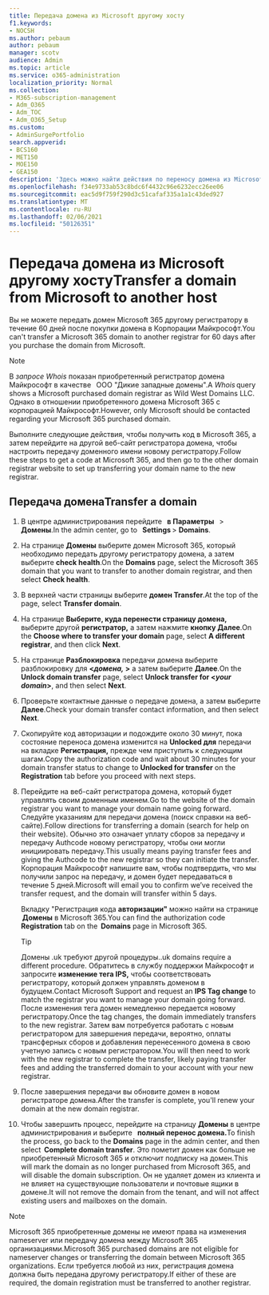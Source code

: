 ```yaml
---
title: Передача домена из Microsoft другому хосту
f1.keywords:
- NOCSH
ms.author: pebaum
author: pebaum
manager: scotv
audience: Admin
ms.topic: article
ms.service: o365-administration
localization_priority: Normal
ms.collection:
- M365-subscription-management
- Adm_O365
- Adm_TOC
- Adm_O365_Setup
ms.custom:
- AdminSurgePortfolio
search.appverid:
- BCS160
- MET150
- MOE150
- GEA150
description: 'Здесь можно найти действия по переносу домена из Microsoft другому регистратору. '
ms.openlocfilehash: f34e9733ab53c8bdc6f4432c96e6232ecc26ee06
ms.sourcegitcommit: eac5d9f759f290d3c51cafaf335a1a1c43ded927
ms.translationtype: MT
ms.contentlocale: ru-RU
ms.lasthandoff: 02/06/2021
ms.locfileid: "50126351"
---
```

# <a name="transfer-a-domain-from-microsoft-to-another-host"></a><span data-ttu-id="35ec6-103">Передача домена из Microsoft другому хосту</span><span class="sxs-lookup"><span data-stu-id="35ec6-103">Transfer a domain from Microsoft to another host</span></span>

<span data-ttu-id="35ec6-104">Вы не можете передать домен Microsoft 365 другому регистратору в течение 60 дней после покупки домена в Корпорации Майкрософт.</span><span class="sxs-lookup"><span data-stu-id="35ec6-104">You can't transfer a Microsoft 365 domain to another registrar for 60 days after you purchase the domain from Microsoft.</span></span>

> [!NOTE]
> <span data-ttu-id="35ec6-105">В _запросе Whois_ показан приобретенный регистратор домена Майкрософт в качестве   ООО "Дикие западные домены".</span><span class="sxs-lookup"><span data-stu-id="35ec6-105">A _Whois_ query shows a Microsoft purchased domain registrar as Wild West Domains LLC.</span></span> <span data-ttu-id="35ec6-106">Однако в отношении приобретенного домена Microsoft 365 с корпорацией Майкрософт.</span><span class="sxs-lookup"><span data-stu-id="35ec6-106">However, only Microsoft should be contacted regarding your Microsoft 365 purchased domain.</span></span>

<span data-ttu-id="35ec6-107">Выполните следующие действия, чтобы получить код в Microsoft 365, а затем перейдите на другой веб-сайт регистратора домена, чтобы настроить передачу доменного имени новому регистратору.</span><span class="sxs-lookup"><span data-stu-id="35ec6-107">Follow these steps to get a code at Microsoft 365, and then go to the other domain registrar website to set up transferring your domain name to the new registrar.</span></span>

## <a name="transfer-a-domain"></a><span data-ttu-id="35ec6-108">Передача домена</span><span class="sxs-lookup"><span data-stu-id="35ec6-108">Transfer a domain</span></span>

1. <span data-ttu-id="35ec6-109">В центре администрирования перейдите   **в Параметры**   >  **Домены**.</span><span class="sxs-lookup"><span data-stu-id="35ec6-109">In the admin center, go to   **Settings** > **Domains**.</span></span>

2. <span data-ttu-id="35ec6-110">На странице **Домены** выберите домен Microsoft 365, который необходимо передать другому регистратору домена, а затем выберите **check health**.</span><span class="sxs-lookup"><span data-stu-id="35ec6-110">On the **Domains** page, select the Microsoft 365 domain that you want to transfer to another domain registrar, and then select **Check health**.</span></span>

3. <span data-ttu-id="35ec6-111">В верхней части страницы выберите **домен Transfer**.</span><span class="sxs-lookup"><span data-stu-id="35ec6-111">At the top of the page, select **Transfer domain**.</span></span>

4. <span data-ttu-id="35ec6-112">На странице **Выберите, куда перенести страницу домена,** выберите другой **регистратор,** а затем нажмите **кнопку Далее**.</span><span class="sxs-lookup"><span data-stu-id="35ec6-112">On the **Choose where to transfer your domain** page, select **A different registrar**, and then click **Next**.</span></span>

5. <span data-ttu-id="35ec6-113">На странице **Разблокировка** передачи домена выберите разблокировку для **<_домена,_ >** а затем выберите **Далее**.</span><span class="sxs-lookup"><span data-stu-id="35ec6-113">On the **Unlock domain transfer** page, select **Unlock transfer for <_your domain_>**, and then select **Next**.</span></span>

6. <span data-ttu-id="35ec6-114">Проверьте контактные данные о передаче домена, а затем выберите **Далее**.</span><span class="sxs-lookup"><span data-stu-id="35ec6-114">Check your domain transfer contact information, and then select **Next**.</span></span>

7. <span data-ttu-id="35ec6-115">Скопируйте код авторизации и подождите около 30 минут, пока состояние переноса домена изменится на **Unlocked для** передачи на вкладке **Регистрация,** прежде чем приступить к следующим шагам.</span><span class="sxs-lookup"><span data-stu-id="35ec6-115">Copy the authorization code and wait about 30 minutes for your domain transfer status to change to **Unlocked for transfer** on the **Registration** tab before you proceed with next steps.</span></span>

8. <span data-ttu-id="35ec6-116">Перейдите на веб-сайт регистратора домена, который будет управлять своим доменным именем.</span><span class="sxs-lookup"><span data-stu-id="35ec6-116">Go to the website of the domain registrar you want to manage your domain name going forward.</span></span> <span data-ttu-id="35ec6-117">Следуйте указаниям для передачи домена (поиск справки на веб-сайте).</span><span class="sxs-lookup"><span data-stu-id="35ec6-117">Follow directions for transferring a domain (search for help on their website).</span></span> <span data-ttu-id="35ec6-118">Обычно это означает уплату сборов за передачу и передачу Authcode новому регистратору, чтобы они могли инициировать передачу.</span><span class="sxs-lookup"><span data-stu-id="35ec6-118">This usually means paying transfer fees and giving the Authcode to the new registrar so they can initiate the transfer.</span></span> <span data-ttu-id="35ec6-119">Корпорация Майкрософт напишите вам, чтобы подтвердить, что мы получили запрос на передачу, и домен будет передаваться в течение 5 дней.</span><span class="sxs-lookup"><span data-stu-id="35ec6-119">Microsoft will email you to confirm we’ve received the transfer request, and the domain will transfer within 5 days.</span></span>

    <span data-ttu-id="35ec6-120">Вкладку "Регистрация кода **авторизации"** можно найти на странице  **Домены** в Microsoft 365.</span><span class="sxs-lookup"><span data-stu-id="35ec6-120">You can find the authorization code **Registration** tab on the  **Domains** page in Microsoft 365.</span></span>
    
    > [!TIP]
    > <span data-ttu-id="35ec6-121">Домены .uk требуют другой процедуры.</span><span class="sxs-lookup"><span data-stu-id="35ec6-121">.uk domains require a different procedure.</span></span> <span data-ttu-id="35ec6-122">Обратитесь в службу поддержки Майкрософт и запросите **изменение тега IPS,** чтобы соответствовать регистратору, который должен управлять доменом в будущем.</span><span class="sxs-lookup"><span data-stu-id="35ec6-122">Contact Microsoft Support and request an **IPS Tag change** to match the registrar you want to manage your domain going forward.</span></span> <span data-ttu-id="35ec6-123">После изменения тега домен немедленно передается новому регистратору.</span><span class="sxs-lookup"><span data-stu-id="35ec6-123">Once the tag changes, the domain immediately transfers to the new registrar.</span></span> <span data-ttu-id="35ec6-124">Затем вам потребуется работать с новым регистратором для завершения передачи, вероятно, оплаты трансферных сборов и добавления перенесенного домена в свою учетную запись с новым регистратором.</span><span class="sxs-lookup"><span data-stu-id="35ec6-124">You will then need to work with the new registrar to complete the transfer, likely paying transfer fees and adding the transferred domain to your account with your new registrar.</span></span>

9. <span data-ttu-id="35ec6-125">После завершения передачи вы обновите домен в новом регистраторе домена.</span><span class="sxs-lookup"><span data-stu-id="35ec6-125">After the transfer is complete, you'll renew your domain at the new domain registrar.</span></span>

10. <span data-ttu-id="35ec6-126">Чтобы завершить процесс, перейдите на страницу **Домены** в центре администрирования и выберите   **полный перенос домена.**</span><span class="sxs-lookup"><span data-stu-id="35ec6-126">To finish the process, go back to the **Domains** page in the admin center, and then select  **Complete domain transfer**.</span></span> <span data-ttu-id="35ec6-127">Это пометит домен как больше не приобретенный Microsoft 365 и отключит подписку на домен.</span><span class="sxs-lookup"><span data-stu-id="35ec6-127">This will mark the domain as no longer purchased from Microsoft 365, and will disable the domain subscription.</span></span> <span data-ttu-id="35ec6-128">Он не удаляет домен из клиента и не влияет на существующие пользователи и почтовые ящики в домене.</span><span class="sxs-lookup"><span data-stu-id="35ec6-128">It will not remove the domain from the tenant, and will not affect existing users and mailboxes on the domain.</span></span>

> [!NOTE]
> <span data-ttu-id="35ec6-129">Microsoft 365 приобретенные домены не имеют права на изменения nameserver или передачу домена между Microsoft 365 организациями.</span><span class="sxs-lookup"><span data-stu-id="35ec6-129">Microsoft 365 purchased domains are not eligible for nameserver changes or transferring the domain between Microsoft 365 organizations.</span></span> <span data-ttu-id="35ec6-130">Если требуется любой из них, регистрация домена должна быть передана другому регистратору.</span><span class="sxs-lookup"><span data-stu-id="35ec6-130">If either of these are required, the domain registration must be transferred to another registrar.</span></span>
